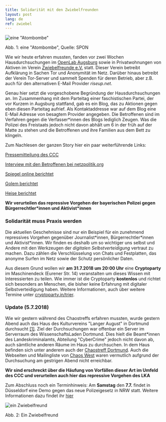 ```yaml
---
title: Solidarität mit den Zwiebelfreunden
layout: post
lang: de
ref: zwiebel
---
```


![eine "Atombombe"](http://cdn1.spiegel.de/images/image-1310464-860_galleryfree-kdvc-1310464.jpg)

Abb. 1: eine "Atombombe", Quelle: SPON

Wie wir heute erfahren mussten, fanden vor zwei Wochen Hausdurchsuchungen im [OpenLab Augsburg](https://openlab-augsburg.de/) sowie in Privatwohnungen von Aktiven im Verein [Zwiebelfreunde e.V.](https://www.zwiebelfreunde.de/) statt.
Dieser Verein betreibt Aufklärung in Sachen Tor und Anonymität im Netz.
Darüber hinaus betreibt der Verein Tor-Server und sammelt Spenden für deren
Betrieb, aber z.B. auch für den alternativen E-Mail Provider *riseup.net*.

Genau hier setzt die vorgeschobene Begründung der Hausdurchsuchungen an.
Im Zusammenhang mit dem Parteitag einer faschistischen Partei, der vor Kurzem in Augsburg stattfand, gab es ein Blog, das zu Aktionen gegen eben diesen Parteitag aufrief.
Als Kontaktaddresse war auf dem Blog eine E-Mail Adresse von besagtem Provider angegeben.
Die Betroffenen sind im Verfahren gegen die Verfasser\*innen des Blogs lediglich Zeugen.
Was die Polizei des Freistaats jedoch nicht davon abhält um 6 in der früh auf der Matte zu stehen und die Betroffenen und ihre Familien aus dem Bett zu klingeln.

Zum Nachlesen der ganzen Story hier ein paar weiterführende Links:

[Pressemitteilung des CCC](https://www.ccc.de/de/updates/2018/hausdurchsuchungen-bei-vereinsvorstanden-der-zwiebelfreunde-und-im-openlab-augsburg)

[Interview mit den Betroffenen bei netzpolitik.org](https://netzpolitik.org/2018/zwiebelfreunde-durchsuchungen-wenn-zeugen-wie-straftaeter-behandelt-werden/)

[Spiegel online berichtet](http://www.spiegel.de/netzwelt/web/hausdurchsuchungen-bei-netzaktivisten-chaos-computer-club-kritisiert-polizeivorgehen-a-1216463.html)

[Golem berichtet](https://www.golem.de/news/zwiebelfreunde-polizei-durchsucht-raeume-von-tor-aktivisten-1807-135310.html)

[Heise berichtet](https://www.heise.de/newsticker/meldung/Massive-CCC-Kritik-an-Polizei-Hausdurchsuchung-bei-Datenschutz-Aktivisten-4098764.html)

**Wir verurteilen das repressive Vorgehen der bayerischen Polizei gegen Bürgerrechtler\*innen und Aktivist\*innen**

### Solidarität muss Praxis werden
Die aktuellen Geschehnisse sind nur ein Beispiel für ein zunehmend repressives Vorgehen gegenüber Journalist\*innen, Bürgerrechtler\*innen und Aktivist\*innen.
Wir finden es deshalb um so wichtiger uns selbst und Andere mit den Werkzeugen der *digitalen Selbstverteidigung* vertraut zu machen.
Dazu zählen die Verschlüsselung von Chats und Festplatten, das anonyme Surfen im Netz sowie der Schutz persönlicher Daten.

Aus diesem Grund wollen wir **am 31.7.2018 um 20:00 Uhr** eine **Cryptoparty** im Maschinendeck (Eurener Str. 14) veranstalten um dieses Wissen mit Interessierten zu teilen.
Wie immer ist die Cryptoparty **kostenlos** und richtet sich besonders an Menschen, die bisher keine Erfahrung mit digitaler Selbstverteidigung haben.
Weitere Informationen, auch über weitere Termine unter [cryptoparty.in/trier](https://www.cryptoparty.in/trier).

### Update (5.7.2018)
Wie wir gestern während des Chaostreffs erfahren mussten, wurde 
gestern Abend auch das Haus des Kulturvereins "Langer August" in Dortmund
durchsucht [\[1\]](https://www.nordstadtblogger.de/cybercrime-razzia-des-lka-beim-wissenschaftsladen-in-der-nordstadt-beamte-durchsuchten-den-langen-august/).
Ziel der Durchsuchungen war offenbar ein Server im Serverraum des WissenschaftsLaden Dortmund.
Dies hielt die Beamt\*innen des Landeskriminalamts, Abteilung "CyberCrime" jedoch nicht davon ab, auch sämtliche anderen Räume im Haus zu durchsuchen.
In dem Haus befinden sich unter anderem auch der [Chaostreff Dortmund](https://www.chaostreff-dortmund.de/).
Auch die Webseiten und Mailingliste von [Chaos West](https://chaos-west.de/) waren vermutlich aufgrund der Durchsuchung am gestrigen Abend nicht erreichbar.

**Wir sind erschreckt über die Häufung von Vorfällen dieser Art im
Umfeld des CCC und verurteilen auch hier das repressive Vorgehen des LKA**

Zum Abschluss noch ein Terminhinweis:
Am **Samstag** den **7.7.** findet in Düsseldorf eine Demo gegen das neue Polizeigesetz in NRW statt. Weitere Informationen dazu findet ihr [hier](https://www.no-polizeigesetz-nrw.de/)


![ein Zwiebelfreund](https://lh3.googleusercontent.com/-tjiTuxEObao/UIhDxlN1cRI/AAAAAAAAJps/byqKPRbKwQ4/w530-h298-n/photo.jpg)


Abb. 2: Ein Zwiebelfreund
